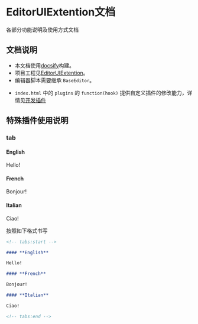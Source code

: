 # EditorUIExtention文档

各部分功能说明及使用方式文档

## 文档说明

* 本文档使用[docsify](https://docsify.js.org/#/zh-cn/)构建。
* 项目工程见[EditorUIExtention](https://github.com/busyoGG/EditorUIExtention)。
* 编辑器脚本需要继承 `BaseEditor`。

<!-- * `_sidebar.md` 文件为侧边栏导航配置文件。 -->

<!-- * 如果需要增加侧边栏项目，请在docs文件夹下新建md文档，并且配置到侧边栏导航文件中。 -->

<!-- * `AfterProgress.js` 为页面处理代码，一些页面的布局处理效果在这里实现。 -->

* `index.html` 中的 `plugins` 的 `function(hook)` 提供自定义插件的修改能力，详情见[开发插件](https://docsify.js.org/#/zh-cn/write-a-plugin)

## 特殊插件使用说明

### tab

<!-- tabs:start -->

#### **English**

Hello!

#### **French**

Bonjour!

#### **Italian**

Ciao!

<!-- tabs:end -->

按照如下格式书写

```markdown
<!-- tabs:start -->

#### **English**

Hello!

#### **French**

Bonjour!

#### **Italian**

Ciao!

<!-- tabs:end -->
```